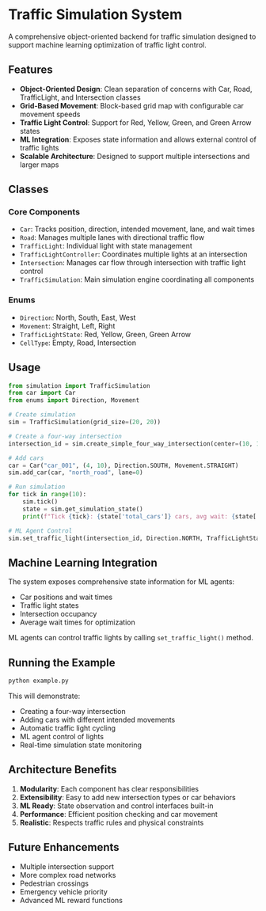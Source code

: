 # Traffic Simulation System

A comprehensive object-oriented backend for traffic simulation designed to support machine learning optimization of traffic light control.

## Features

- **Object-Oriented Design**: Clean separation of concerns with Car, Road, TrafficLight, and Intersection classes
- **Grid-Based Movement**: Block-based grid map with configurable car movement speeds
- **Traffic Light Control**: Support for Red, Yellow, Green, and Green Arrow states
- **ML Integration**: Exposes state information and allows external control of traffic lights
- **Scalable Architecture**: Designed to support multiple intersections and larger maps

## Classes

### Core Components

- `Car`: Tracks position, direction, intended movement, lane, and wait times
- `Road`: Manages multiple lanes with directional traffic flow
- `TrafficLight`: Individual light with state management
- `TrafficLightController`: Coordinates multiple lights at an intersection
- `Intersection`: Manages car flow through intersection with traffic light control
- `TrafficSimulation`: Main simulation engine coordinating all components

### Enums

- `Direction`: North, South, East, West
- `Movement`: Straight, Left, Right
- `TrafficLightState`: Red, Yellow, Green, Green Arrow
- `CellType`: Empty, Road, Intersection

## Usage

```python
from simulation import TrafficSimulation
from car import Car
from enums import Direction, Movement

# Create simulation
sim = TrafficSimulation(grid_size=(20, 20))

# Create a four-way intersection
intersection_id = sim.create_simple_four_way_intersection(center=(10, 10))

# Add cars
car = Car("car_001", (4, 10), Direction.SOUTH, Movement.STRAIGHT)
sim.add_car(car, "north_road", lane=0)

# Run simulation
for tick in range(10):
    sim.tick()
    state = sim.get_simulation_state()
    print(f"Tick {tick}: {state['total_cars']} cars, avg wait: {state['average_wait_time']:.1f}")

# ML Agent Control
sim.set_traffic_light(intersection_id, Direction.NORTH, TrafficLightState.GREEN)
```

## Machine Learning Integration

The system exposes comprehensive state information for ML agents:

- Car positions and wait times
- Traffic light states
- Intersection occupancy
- Average wait times for optimization

ML agents can control traffic lights by calling `set_traffic_light()` method.

## Running the Example

```bash
python example.py
```

This will demonstrate:
- Creating a four-way intersection
- Adding cars with different intended movements
- Automatic traffic light cycling
- ML agent control of lights
- Real-time simulation state monitoring

## Architecture Benefits

1. **Modularity**: Each component has clear responsibilities
2. **Extensibility**: Easy to add new intersection types or car behaviors
3. **ML Ready**: State observation and control interfaces built-in
4. **Performance**: Efficient position checking and car movement
5. **Realistic**: Respects traffic rules and physical constraints

## Future Enhancements

- Multiple intersection support
- More complex road networks
- Pedestrian crossings
- Emergency vehicle priority
- Advanced ML reward functions
